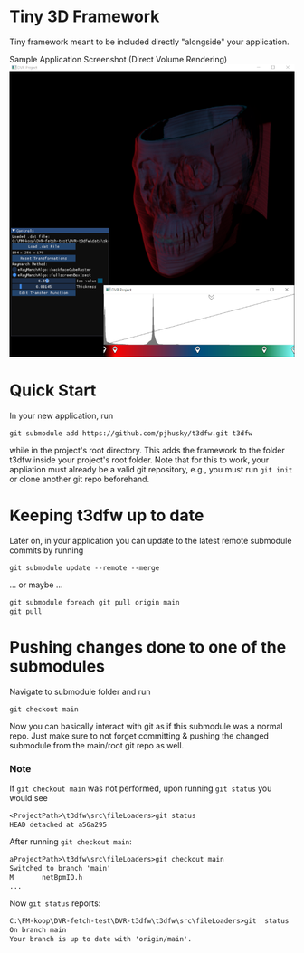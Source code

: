# Tiny 3D Framework

Tiny framework meant to be included directly "alongside" your application. 

Sample Application Screenshot (Direct Volume Rendering)
![](DVR_sample.png)

# Quick Start

In your new application, run
    
	git submodule add https://github.com/pjhusky/t3dfw.git t3dfw

while in the project's root directory. This adds the framework to the folder t3dfw inside your project's root folder. Note that for this to work, your appliation must already be a valid git repository, e.g., you must run `git init` or clone another git repo beforehand. 

# Keeping t3dfw up to date

Later on, in your application you can update to the latest remote submodule commits by running
    
    git submodule update --remote --merge
	
... or maybe ...
	
	git submodule foreach git pull origin main
	git pull
    
# Pushing changes done to one of the submodules

Navigate to submodule folder and run
	
	git checkout main

Now you can basically interact with git as if this submodule was a normal repo. Just make sure to not forget committing & pushing the changed submodule from the main/root git repo as well.

### Note
If `git checkout main` was not performed, upon running `git status` you would see

	<ProjectPath>\t3dfw\src\fileLoaders>git status
	HEAD detached at a56a295

After running `git checkout main`:

	aProjectPath>\t3dfw\src\fileLoaders>git checkout main
	Switched to branch 'main'
	M       netBpmIO.h
	...

Now `git status` reports:

	C:\FM-koop\DVR-fetch-test\DVR-t3dfw\t3dfw\src\fileLoaders>git  status
	On branch main
	Your branch is up to date with 'origin/main'.

